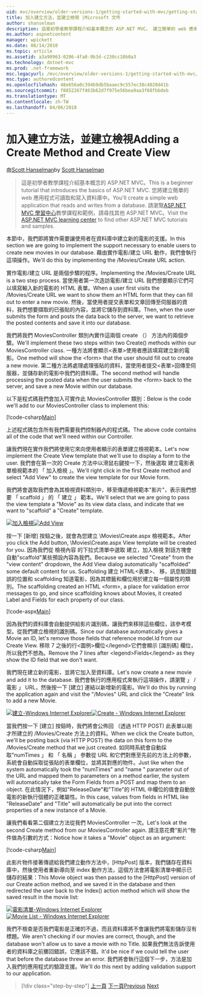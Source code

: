```yaml
---
uid: mvc/overview/older-versions-1/getting-started-with-mvc/getting-started-with-mvc-part6
title: 加入建立方法，並建立檢視 |Microsoft 文件
author: shanselman
description: 這是初學者教學課程介紹基本概念的 ASP.NET MVC。 建立簡單的 web 應用程式可讀取和寫入資料庫中。
ms.author: aspnetcontent
manager: wpickett
ms.date: 08/14/2010
ms.topic: article
ms.assetid: a3a90963-0286-4fa0-9b3d-c230cc18b0a3
ms.technology: dotnet-mvc
ms.prod: .net-framework
msc.legacyurl: /mvc/overview/older-versions-1/getting-started-with-mvc/getting-started-with-mvc-part6
msc.type: authoredcontent
ms.openlocfilehash: 48e656a0c394b9db5baaec9c557ec38c4020d41b
ms.sourcegitcommit: f8852267f463b62d7f975e56bea9aa3f68fbbdeb
ms.translationtype: MT
ms.contentlocale: zh-TW
ms.lasthandoff: 04/06/2018
---
```

<a name="adding-a-create-method-and-create-view"></a><span data-ttu-id="a4f65-104">加入建立方法，並建立檢視</span><span class="sxs-lookup"><span data-stu-id="a4f65-104">Adding a Create Method and Create View</span></span>
====================
<span data-ttu-id="a4f65-105">由[Scott Hanselman](https://github.com/shanselman)</span><span class="sxs-lookup"><span data-stu-id="a4f65-105">by [Scott Hanselman](https://github.com/shanselman)</span></span>

> <span data-ttu-id="a4f65-106">這是初學者教學課程介紹基本概念的 ASP.NET MVC。</span><span class="sxs-lookup"><span data-stu-id="a4f65-106">This is a beginner tutorial that introduces the basics of ASP.NET MVC.</span></span> <span data-ttu-id="a4f65-107">您將建立簡單的 web 應用程式可讀取和寫入資料庫中。</span><span class="sxs-lookup"><span data-stu-id="a4f65-107">You'll create a simple web application that reads and writes from a database.</span></span> <span data-ttu-id="a4f65-108">請瀏覽[ASP.NET MVC 學習中心](../../../index.md)教學課程和範例，請尋找其他 ASP.NET MVC。</span><span class="sxs-lookup"><span data-stu-id="a4f65-108">Visit the [ASP.NET MVC learning center](../../../index.md) to find other ASP.NET MVC tutorials and samples.</span></span>


<span data-ttu-id="a4f65-109">本節中，我們即將實作需要讓使用者在資料庫中建立新的電影的支援。</span><span class="sxs-lookup"><span data-stu-id="a4f65-109">In this section we are going to implement the support necessary to enable users to create new movies in our database.</span></span> <span data-ttu-id="a4f65-110">藉由實作電影/建立 URL 動作，我們會執行這項操作。</span><span class="sxs-lookup"><span data-stu-id="a4f65-110">We'll do this by implementing the /Movies/Create URL action.</span></span>

<span data-ttu-id="a4f65-111">實作電影/建立 URL 是兩個步驟的程序。</span><span class="sxs-lookup"><span data-stu-id="a4f65-111">Implementing the /Movies/Create URL is a two step process.</span></span> <span data-ttu-id="a4f65-112">當使用者第一次造訪電影/建立 URL 我們想要顯示它們可以填寫輸入新的電影的 HTML 表單。</span><span class="sxs-lookup"><span data-stu-id="a4f65-112">When a user first visits the /Movies/Create URL we want to show them an HTML form that they can fill out to enter a new movie.</span></span> <span data-ttu-id="a4f65-113">然後，當使用者提交表單和文章回傳至伺服器的資料，我們想要擷取的已張貼的內容，並將它儲存到資料庫。</span><span class="sxs-lookup"><span data-stu-id="a4f65-113">Then, when the user submits the form and posts the data back to the server, we want to retrieve the posted contents and save it into our database.</span></span>

<span data-ttu-id="a4f65-114">我們將我們 MoviesController 類別內實作這兩個 create （） 方法內的兩個步驟。</span><span class="sxs-lookup"><span data-stu-id="a4f65-114">We'll implement these two steps within two Create() methods within our MoviesController class.</span></span> <span data-ttu-id="a4f65-115">一種方法將會顯示&lt;表單&gt;使用者應該填寫建立新的電影。</span><span class="sxs-lookup"><span data-stu-id="a4f65-115">One method will show the &lt;form&gt; that the user should fill out to create a new movie.</span></span> <span data-ttu-id="a4f65-116">第二種方法將處理處理張貼的資料，當使用者提交&lt;表單&gt;回傳至伺服器，並儲存新的電影中我們的資料庫。</span><span class="sxs-lookup"><span data-stu-id="a4f65-116">The second method will handle processing the posted data when the user submits the &lt;form&gt; back to the server, and save a new Movie within our database.</span></span>

<span data-ttu-id="a4f65-117">以下是程式碼我們會加入可實作此 MoviesController 類別：</span><span class="sxs-lookup"><span data-stu-id="a4f65-117">Below is the code we'll add to our MoviesController class to implement this:</span></span>

[!code-csharp[Main](getting-started-with-mvc-part6/samples/sample1.cs)]

<span data-ttu-id="a4f65-118">上述程式碼包含所有我們需要我們控制器內的程式碼。</span><span class="sxs-lookup"><span data-stu-id="a4f65-118">The above code contains all of the code that we'll need within our Controller.</span></span>

<span data-ttu-id="a4f65-119">讓我們現在實作我們將使用它來向使用者顯示的表單建立檢視範本。</span><span class="sxs-lookup"><span data-stu-id="a4f65-119">Let's now implement the Create View template that we'll use to display a form to the user.</span></span> <span data-ttu-id="a4f65-120">我們會在第一次的 Create 方法中以滑鼠右鍵按一下，然後選取 建立電影表單檢視範本的 「 加入檢視 」。</span><span class="sxs-lookup"><span data-stu-id="a4f65-120">We'll right click in the first Create method and select "Add View" to create the view template for our Movie form.</span></span>

<span data-ttu-id="a4f65-121">我們將會選取我們會為其檢視資料類別中，移至傳遞檢視範本"影片"，表示我們想要 「 scaffold 」 的 「 建立 」 範本。</span><span class="sxs-lookup"><span data-stu-id="a4f65-121">We'll select that we are going to pass the view template a "Movie" as its view data class, and indicate that we want to "scaffold" a "Create" template.</span></span>

<span data-ttu-id="a4f65-122">[![加入檢視](getting-started-with-mvc-part6/_static/image2.png)](getting-started-with-mvc-part6/_static/image1.png)</span><span class="sxs-lookup"><span data-stu-id="a4f65-122">[![Add View](getting-started-with-mvc-part6/_static/image2.png)](getting-started-with-mvc-part6/_static/image1.png)</span></span>

<span data-ttu-id="a4f65-123">按一下 [新增] 按鈕之後，就會為您建立 \Movies\Create.aspx 檢視範本。</span><span class="sxs-lookup"><span data-stu-id="a4f65-123">After you click the Add button, \Movies\Create.aspx View template will be created for you.</span></span> <span data-ttu-id="a4f65-124">因為我們從 檢視內容 的下拉式清單中選取 建立，加入檢視 對話方塊會自動"scaffold"某些預設內容為我們。</span><span class="sxs-lookup"><span data-stu-id="a4f65-124">Because we selected "Create" from the "view content" dropdown, the Add View dialog automatically "scaffolded" some default content for us.</span></span> <span data-ttu-id="a4f65-125">Scaffolding 建立 HTML&lt;表單&gt;、 移，訊息驗證錯誤的位置和 scaffolding 知道電影，因為其標籤和欄位用於建立每一個屬性的類別。</span><span class="sxs-lookup"><span data-stu-id="a4f65-125">The scaffolding created an HTML &lt;form&gt;, a place for validation error messages to go, and since scaffolding knows about Movies, it created Label and Fields for each property of our class.</span></span>

[!code-aspx[Main](getting-started-with-mvc-part6/samples/sample2.aspx)]

<span data-ttu-id="a4f65-126">因為我們的資料庫會自動提供給影片識別碼，讓我們來移除這些欄位，該參考模型。從我們建立檢視的識別碼。</span><span class="sxs-lookup"><span data-stu-id="a4f65-126">Since our database automatically gives a Movie an ID, let's remove those fields that reference model.Id from our Create View.</span></span> <span data-ttu-id="a4f65-127">移除 7 之後的行&lt;圖例&gt;欄位&lt;/legend&gt;它們會顯示 [識別碼] 欄位，所以我們不想為。</span><span class="sxs-lookup"><span data-stu-id="a4f65-127">Remove the 7 lines after &lt;legend&gt;Fields&lt;/legend&gt; as they show the ID field that we don't want.</span></span>

<span data-ttu-id="a4f65-128">我們現在建立新的電影，並將它加入至資料庫。</span><span class="sxs-lookup"><span data-stu-id="a4f65-128">Let's now create a new movie and add it to the database.</span></span> <span data-ttu-id="a4f65-129">我們會執行的應用程式來執行這項操作，請瀏覽 」 / 電影 」 URL，然後按一下 [建立] 連結以新增新的電影。</span><span class="sxs-lookup"><span data-stu-id="a4f65-129">We'll do this by running the application again and visit the "/Movies" URL and click the "Create" link to add a new Movie.</span></span>

<span data-ttu-id="a4f65-130">[![建立-Windows Internet Explorer](getting-started-with-mvc-part6/_static/image4.png)](getting-started-with-mvc-part6/_static/image3.png)</span><span class="sxs-lookup"><span data-stu-id="a4f65-130">[![Create - Windows Internet Explorer](getting-started-with-mvc-part6/_static/image4.png)](getting-started-with-mvc-part6/_static/image3.png)</span></span>

<span data-ttu-id="a4f65-131">當我們按一下 [建立] 按鈕時，我們將會公佈回 （透過 HTTP POST) 此表單以剛才所建立的 /Movies/Create 方法上的資料。</span><span class="sxs-lookup"><span data-stu-id="a4f65-131">When we click the Create button, we'll be posting back (via HTTP POST) the data on this form to the /Movies/Create method that we just created.</span></span> <span data-ttu-id="a4f65-132">如同時系統會自動採取"numTimes 」 和 「 名稱 」 參數從 URL 和它們對應至先前的方法上的參數，系統會自動採取從張貼的表單欄位，並將其對應的物件。</span><span class="sxs-lookup"><span data-stu-id="a4f65-132">Just like when the system automatically took the "numTimes" and "name " parameter out of the URL and mapped them to parameters on a method earlier, the system will automatically take the Form Fields from a POST and map them to an object.</span></span> <span data-ttu-id="a4f65-133">在此情況下，例如"ReleaseDate"和"Title"的 HTML 中欄位的值會自動放電影的新執行個體的正確屬性。</span><span class="sxs-lookup"><span data-stu-id="a4f65-133">In this case, values from fields in HTML like "ReleaseDate" and "Title" will automatically be put into the correct properties of a new instance of a Movie.</span></span>

<span data-ttu-id="a4f65-134">讓我們看看第二個建立方法從我們 MoviesController 一次。</span><span class="sxs-lookup"><span data-stu-id="a4f65-134">Let's look at the second Create method from our MoviesController again.</span></span> <span data-ttu-id="a4f65-135">請注意花費"影片"物件做為引數的方式：</span><span class="sxs-lookup"><span data-stu-id="a4f65-135">Notice how it takes a "Movie" object as an argument:</span></span>

[!code-csharp[Main](getting-started-with-mvc-part6/samples/sample3.cs)]

<span data-ttu-id="a4f65-136">此影片物件接著傳遞給我們建立動作方法中，[HttpPost] 版本，我們儲存在資料庫中，然後使用者重新導向至 index 動作方法，這個方法會將電影清單中顯示已儲存的結果：</span><span class="sxs-lookup"><span data-stu-id="a4f65-136">This Movie object was then passed to the [HttpPost] version of our Create action method, and we saved it in the database and then redirected the user back to the Index() action method which will show the saved result in the movie list:</span></span>

<span data-ttu-id="a4f65-137">[![電影清單-Windows Internet Explorer](getting-started-with-mvc-part6/_static/image6.png)](getting-started-with-mvc-part6/_static/image5.png)</span><span class="sxs-lookup"><span data-stu-id="a4f65-137">[![Movie List - Windows Internet Explorer](getting-started-with-mvc-part6/_static/image6.png)](getting-started-with-mvc-part6/_static/image5.png)</span></span>

<span data-ttu-id="a4f65-138">我們不檢查是否我們電影是正確的不過，而且資料庫將不會讓我們將電影儲存沒有標題。</span><span class="sxs-lookup"><span data-stu-id="a4f65-138">We aren't checking if our movies are correct, though, and the database won't allow us to save a movie with no Title.</span></span> <span data-ttu-id="a4f65-139">如果我們無法告訴使用者的資料庫之前擲回錯誤，它應該不錯。</span><span class="sxs-lookup"><span data-stu-id="a4f65-139">It'd be nice if we could tell the user that before the database threw an error.</span></span> <span data-ttu-id="a4f65-140">我們將會執行這個下一步，方法是加入我們的應用程式的驗證支援。</span><span class="sxs-lookup"><span data-stu-id="a4f65-140">We'll do this next by adding validation support to our application.</span></span>

> [!div class="step-by-step"]
> <span data-ttu-id="a4f65-141">[上一頁](getting-started-with-mvc-part5.md)
> [下一頁](getting-started-with-mvc-part7.md)</span><span class="sxs-lookup"><span data-stu-id="a4f65-141">[Previous](getting-started-with-mvc-part5.md)
[Next](getting-started-with-mvc-part7.md)</span></span>
